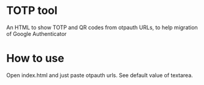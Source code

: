 # TOTP tool

An HTML to show TOTP and QR codes from otpauth URLs, to help migration of Google Authenticator

# How to use

Open index.html and just paste otpauth urls. See default value of textarea.
